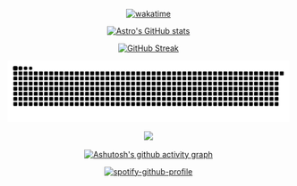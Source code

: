 <div align='center'>

[![wakatime](https://wakatime.com/badge/user/daab2500-5508-44c2-9a15-c2458e9e78d5.svg)](https://wakatime.com/@daab2500-5508-44c2-9a15-c2458e9e78d5)

[![Astro's GitHub stats](https://github-readme-stats.vercel.app/api?username=sonicpanther101&show_icons=true&count_private=true&theme=dark)](https://github.com/anuraghazra/github-readme-stats)

[![GitHub Streak](https://streak-stats.demolab.com/?user=sonicpanther101)](https://git.io/streak-stats)

<picture>
  <source media="(prefers-color-scheme: dark)" srcset="https://raw.githubusercontent.com/sonicpanther101/sonicpanther101/output/github-contribution-grid-snake-dark.svg">
  <source media="(prefers-color-scheme: light)" srcset="https://raw.githubusercontent.com/sonicpanther101/sonicpanther101/output/github-contribution-grid-snake.svg">
  <img alt="github contribution grid snake animation" src="https://raw.githubusercontent.com/sonicpanther101/sonicpanther101/output/github-contribution-grid-snake.svg">
</picture>

![](./profile-3d-contrib/profile-green-animate.svg)

[![Ashutosh's github activity graph](https://github-readme-activity-graph.vercel.app/graph?username=sonicpanther101&bg_color=000000&color=0300a8&line=001f99&point=403d3d&area=true&hide_border=true)](https://github.com/ashutosh00710/github-readme-activity-graph)

[![spotify-github-profile](https://spotify-github-profile.kittinanx.com/api/view?uid=gntbt&cover_image=true&theme=natemoo-re&show_offline=false&background_color=121212&interchange=true&bar_color_cover=true)](https://spotify-github-profile.kittinanx.com/api/view?uid=gntbt&redirect=true)

</div>
